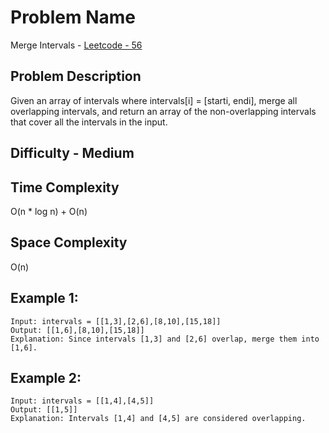# Problem Name 
Merge Intervals - [Leetcode - 56](https://leetcode.com/problems/merge-intervals/)

## Problem Description

Given an array of intervals where intervals[i] = [starti, endi], merge all overlapping intervals, and return an array of the non-overlapping intervals that cover all the intervals in the input.

## Difficulty - Medium

## Time Complexity
O(n * log n) + O(n)

## Space Complexity
O(n)

## Example 1:
```
Input: intervals = [[1,3],[2,6],[8,10],[15,18]]
Output: [[1,6],[8,10],[15,18]]
Explanation: Since intervals [1,3] and [2,6] overlap, merge them into [1,6].
```

## Example 2:
```
Input: intervals = [[1,4],[4,5]]
Output: [[1,5]]
Explanation: Intervals [1,4] and [4,5] are considered overlapping.
```